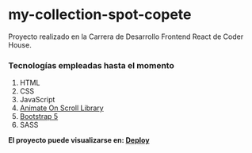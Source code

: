 # my-collection-spot-copete
Proyecto realizado en la Carrera de Desarrollo Frontend React de Coder House.

### Tecnologías empleadas hasta el momento
1. HTML
2. CSS
3. JavaScript
4. [Animate On Scroll Library](https://michalsnik.github.io/aos/)
5. [Bootstrap 5](https://getbootstrap.com/)
6. SASS

**El proyecto puede visualizarse en: [Deploy](https://mariecp27.github.io/my-collection-spot-JS-copete/)**
